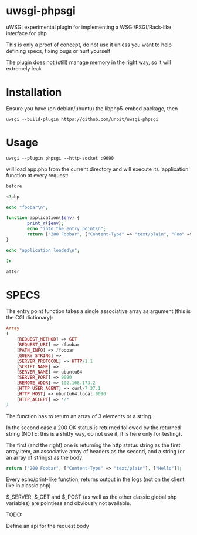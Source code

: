 # uwsgi-phpsgi

uWSGI experimental plugin for implementing a WSGI/PSGI/Rack-like interface for php

This is only a proof of concept, do not use it unless you want to help defining specs, fixing bugs or hurt yourself

The plugin does not (still) manage memory in the right way, so it will extremely leak

Installation
============

Ensure you have (on debian/ubuntu) the libphp5-embed package, then

```
uwsgi --build-plugin https://github.com/unbit/uwsgi-phpsgi
```

Usage
=====

```
uwsgi --plugin phpsgi --http-socket :9090
```

will load app.php from the current directory and will execute its 'application' function at every request:

```php
before

<?php

echo "foobar\n";

function application($env) {
        print_r($env);
        echo "into the entry point\n";
        return ["200 Foobar", ["Content-Type" => "text/plain", "Foo" => "Bar", "Multi-Header" => ["One", "Two", "Three"] ], ["Hello World\n", "Test Test\n", $env['PATH_INFO'] ]];
}

echo "application loaded\n";

?>

after
```

SPECS
=====

The entry point function takes a single associative array as argument (this is the CGI dictionary):

```php
Array
(
    [REQUEST_METHOD] => GET
    [REQUEST_URI] => /foobar
    [PATH_INFO] => /foobar
    [QUERY_STRING] => 
    [SERVER_PROTOCOL] => HTTP/1.1
    [SCRIPT_NAME] => 
    [SERVER_NAME] => ubuntu64
    [SERVER_PORT] => 9090
    [REMOTE_ADDR] => 192.168.173.2
    [HTTP_USER_AGENT] => curl/7.37.1
    [HTTP_HOST] => ubuntu64.local:9090
    [HTTP_ACCEPT] => */*
)
```

The function has to return an array of 3 elements or a string.

In the second case a 200 OK status is returned followed by the returned string (NOTE: this is a shitty way, do not use it, it is here only for testing).

The first (and the right) one is returning the http status string as the first array item, an associative array of headers as the second, and a string (or an array of strings) as the body:

```php
return ["200 Foobar", ["Content-Type" => "text/plain"], ["Hello"]];
```

Every echo/print-like function, returns output in the logs (not on the client like in classic php)

$_SERVER, $_GET and $_POST (as well as the other classic global php variables) are pointless and obviously not available.

TODO:

Define an api for the request body
